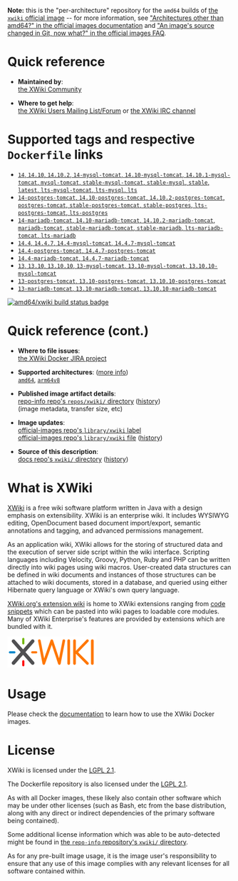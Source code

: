 <!--

********************************************************************************

WARNING:

    DO NOT EDIT "xwiki/README.md"

    IT IS AUTO-GENERATED

    (from the other files in "xwiki/" combined with a set of templates)

********************************************************************************

-->

**Note:** this is the "per-architecture" repository for the `amd64` builds of [the `xwiki` official image](https://hub.docker.com/_/xwiki) -- for more information, see ["Architectures other than amd64?" in the official images documentation](https://github.com/docker-library/official-images#architectures-other-than-amd64) and ["An image's source changed in Git, now what?" in the official images FAQ](https://github.com/docker-library/faq#an-images-source-changed-in-git-now-what).

# Quick reference

-	**Maintained by**:  
	[the XWiki Community](https://github.com/xwiki-contrib/docker-xwiki)

-	**Where to get help**:  
	[the XWiki Users Mailing List/Forum](http://dev.xwiki.org/xwiki/bin/view/Community/MailingLists) or [the XWiki IRC channel](http://dev.xwiki.org/xwiki/bin/view/Community/IRC)

# Supported tags and respective `Dockerfile` links

-	[`14`, `14.10`, `14.10.2`, `14-mysql-tomcat`, `14.10-mysql-tomcat`, `14.10.1-mysql-tomcat`, `mysql-tomcat`, `stable-mysql-tomcat`, `stable-mysql`, `stable`, `latest`, `lts-mysql-tomcat`, `lts-mysql`, `lts`](https://github.com/xwiki-contrib/docker-xwiki/blob/f89ecde9170d6a2880deaf2a61c1d0cef4ca08df/14/mysql-tomcat/Dockerfile)
-	[`14-postgres-tomcat`, `14.10-postgres-tomcat`, `14.10.2-postgres-tomcat`, `postgres-tomcat`, `stable-postgres-tomcat`, `stable-postgres`, `lts-postgres-tomcat`, `lts-postgres`](https://github.com/xwiki-contrib/docker-xwiki/blob/f89ecde9170d6a2880deaf2a61c1d0cef4ca08df/14/postgres-tomcat/Dockerfile)
-	[`14-mariadb-tomcat`, `14.10-mariadb-tomcat`, `14.10.2-mariadb-tomcat`, `mariadb-tomcat`, `stable-mariadb-tomcat`, `stable-mariadb`, `lts-mariadb-tomcat`, `lts-mariadb`](https://github.com/xwiki-contrib/docker-xwiki/blob/f89ecde9170d6a2880deaf2a61c1d0cef4ca08df/14/mariadb-tomcat/Dockerfile)
-	[`14.4`, `14.4.7`, `14.4-mysql-tomcat`, `14.4.7-mysql-tomcat`](https://github.com/xwiki-contrib/docker-xwiki/blob/2afb800f554f08f7ada9b1ab09f9140fca737177/14.4/mysql-tomcat/Dockerfile)
-	[`14.4-postgres-tomcat`, `14.4.7-postgres-tomcat`](https://github.com/xwiki-contrib/docker-xwiki/blob/2afb800f554f08f7ada9b1ab09f9140fca737177/14.4/postgres-tomcat/Dockerfile)
-	[`14.4-mariadb-tomcat`, `14.4.7-mariadb-tomcat`](https://github.com/xwiki-contrib/docker-xwiki/blob/2afb800f554f08f7ada9b1ab09f9140fca737177/14.4/mariadb-tomcat/Dockerfile)
-	[`13`, `13.10`, `13.10.10`, `13-mysql-tomcat`, `13.10-mysql-tomcat`, `13.10.10-mysql-tomcat`](https://github.com/xwiki-contrib/docker-xwiki/blob/1d402b9c3ee38faece2fac98ac75c65ab5b7a340/13/mysql-tomcat/Dockerfile)
-	[`13-postgres-tomcat`, `13.10-postgres-tomcat`, `13.10.10-postgres-tomcat`](https://github.com/xwiki-contrib/docker-xwiki/blob/1d402b9c3ee38faece2fac98ac75c65ab5b7a340/13/postgres-tomcat/Dockerfile)
-	[`13-mariadb-tomcat`, `13.10-mariadb-tomcat`, `13.10.10-mariadb-tomcat`](https://github.com/xwiki-contrib/docker-xwiki/blob/1d402b9c3ee38faece2fac98ac75c65ab5b7a340/13/mariadb-tomcat/Dockerfile)

[![amd64/xwiki build status badge](https://img.shields.io/jenkins/s/https/doi-janky.infosiftr.net/job/multiarch/job/amd64/job/xwiki.svg?label=amd64/xwiki%20%20build%20job)](https://doi-janky.infosiftr.net/job/multiarch/job/amd64/job/xwiki/)

# Quick reference (cont.)

-	**Where to file issues**:  
	[the XWiki Docker JIRA project](http://jira.xwiki.org/browse/XDOCKER)

-	**Supported architectures**: ([more info](https://github.com/docker-library/official-images#architectures-other-than-amd64))  
	[`amd64`](https://hub.docker.com/r/amd64/xwiki/), [`arm64v8`](https://hub.docker.com/r/arm64v8/xwiki/)

-	**Published image artifact details**:  
	[repo-info repo's `repos/xwiki/` directory](https://github.com/docker-library/repo-info/blob/master/repos/xwiki) ([history](https://github.com/docker-library/repo-info/commits/master/repos/xwiki))  
	(image metadata, transfer size, etc)

-	**Image updates**:  
	[official-images repo's `library/xwiki` label](https://github.com/docker-library/official-images/issues?q=label%3Alibrary%2Fxwiki)  
	[official-images repo's `library/xwiki` file](https://github.com/docker-library/official-images/blob/master/library/xwiki) ([history](https://github.com/docker-library/official-images/commits/master/library/xwiki))

-	**Source of this description**:  
	[docs repo's `xwiki/` directory](https://github.com/docker-library/docs/tree/master/xwiki) ([history](https://github.com/docker-library/docs/commits/master/xwiki))

# What is XWiki

[XWiki](http://xwiki.org) is a free wiki software platform written in Java with a design emphasis on extensibility. XWiki is an enterprise wiki. It includes WYSIWYG editing, OpenDocument based document import/export, semantic annotations and tagging, and advanced permissions management.

As an application wiki, XWiki allows for the storing of structured data and the execution of server side script within the wiki interface. Scripting languages including Velocity, Groovy, Python, Ruby and PHP can be written directly into wiki pages using wiki macros. User-created data structures can be defined in wiki documents and instances of those structures can be attached to wiki documents, stored in a database, and queried using either Hibernate query language or XWiki's own query language.

[XWiki.org's extension wiki](http://extensions.xwiki.org) is home to XWiki extensions ranging from [code snippets](http://snippets.xwiki.org) which can be pasted into wiki pages to loadable core modules. Many of XWiki Enterprise's features are provided by extensions which are bundled with it.

![logo](https://raw.githubusercontent.com/docker-library/docs/6fb07a8dacbad5cc548b87e4c267823a4aa98660/xwiki/logo.png)

# Usage

Please check the [documentation](https://github.com/xwiki-contrib/docker-xwiki/blob/master/README.md) to learn how to use the XWiki Docker images.

# License

XWiki is licensed under the [LGPL 2.1](https://github.com/xwiki-contrib/docker-xwiki/blob/master/LICENSE).

The Dockerfile repository is also licensed under the [LGPL 2.1](https://github.com/xwiki-contrib/docker-xwiki/blob/master/LICENSE).

As with all Docker images, these likely also contain other software which may be under other licenses (such as Bash, etc from the base distribution, along with any direct or indirect dependencies of the primary software being contained).

Some additional license information which was able to be auto-detected might be found in [the `repo-info` repository's `xwiki/` directory](https://github.com/docker-library/repo-info/tree/master/repos/xwiki).

As for any pre-built image usage, it is the image user's responsibility to ensure that any use of this image complies with any relevant licenses for all software contained within.

